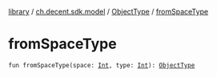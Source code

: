 [library](../../index.md) / [ch.decent.sdk.model](../index.md) / [ObjectType](index.md) / [fromSpaceType](./from-space-type.md)

# fromSpaceType

`fun fromSpaceType(space: `[`Int`](https://kotlinlang.org/api/latest/jvm/stdlib/kotlin/-int/index.html)`, type: `[`Int`](https://kotlinlang.org/api/latest/jvm/stdlib/kotlin/-int/index.html)`): `[`ObjectType`](index.md)
